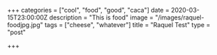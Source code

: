 +++
categories = ["cool", "food", "good", "caca"]
date = 2020-03-15T23:00:00Z
description = "This is food"
image = "/images/raquel-foodjpg.jpg"
tags = ["cheese", "whatever"]
title = "Raquel Test"
type = "post"

+++

